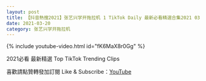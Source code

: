```yaml
---
layout: post
title: 【抖音熱搜2021】张艺兴学开拖拉机 1 TikTok Daily 最新必看精選合集2021 03 20
date: 2021-03-20
category: 张艺兴学开拖拉机
---
```


{% include youtube-video.html id="fK6MaX8r0Gg" %}

2021必看 最新精選 Top TikTok Trending Clips

喜歡請點贊轉發加訂閱 Like & Subscribe：[YouTube](https://www.youtube.com/channel/UCAoR7VcanIPd04uEq_GIylA/videos)

